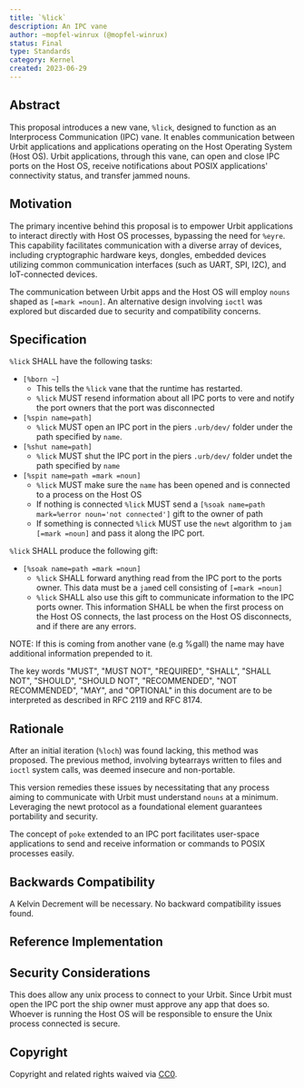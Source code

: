 ```yaml
---
title: `%lick` 
description: An IPC vane
author: ~mopfel-winrux (@mopfel-winrux)
status: Final
type: Standards
category: Kernel
created: 2023-06-29
---
```

## Abstract

This proposal introduces a new vane, `%lick`, designed to function as an Interprocess Communication (IPC) vane. It enables communication between Urbit applications and applications operating on the Host Operating System (Host OS). Urbit applications, through this vane, can open and close IPC ports on the Host OS, receive notifications about POSIX applications' connectivity status, and transfer jammed nouns.

## Motivation

The primary incentive behind this proposal is to empower Urbit applications to interact directly with Host OS processes, bypassing the need for `%eyre`. This capability facilitates communication with a diverse array of devices, including cryptographic hardware keys, dongles, embedded devices utilizing common communication interfaces (such as UART, SPI, I2C), and IoT-connected devices. 

The communication between Urbit apps and the Host OS will employ `nouns` shaped as `[=mark =noun]`. An alternative design involving `ioctl` was explored but discarded due to security and compatibility concerns.

## Specification

`%lick` SHALL have the following tasks:

-  `[%born ~]` 
    - This tells the `%lick` vane that the runtime has restarted. 
    - `%lick` MUST resend information about all IPC ports to vere and notify the port owners that the port was disconnected
-  `[%spin name=path]` 
    - `%lick` MUST open an IPC port in the piers `.urb/dev/` folder under the path specified by `name`.
-  `[%shut name=path]` 
    - `%lick` MUST shut the IPC port in the piers `.urb/dev/` folder undet the path specified by `name`
-  `[%spit name=path =mark =noun]` 
    - `%lick` MUST make sure the `name` has been opened and is connected to a process on the Host OS
    - If nothing is connected `%lick` MUST send a `[%soak name=path mark=%error noun='not connected']` gift to the owner of path
    - If something is connected `%lick` MUST use the `newt` algorithm to `jam` `[=mark =noun]` and pass it along the IPC port.

`%lick` SHALL produce the following gift:

-  `[%soak name=path =mark =noun]`
    - `%lick` SHALL forward anything read from the IPC port to the ports owner. This data must be a `jam`ed cell consisting of `[=mark =noun]`
    - `%lick` SHALL also use this gift to communicate information to the IPC ports owner. This information SHALL be when the first process on the Host OS connects, the last process on the Host OS disconnects, and if there are any errors.

NOTE:  If this is coming from another vane (e.g %gall) the name may have additional information prepended to it. 

The key words "MUST", "MUST NOT", "REQUIRED", "SHALL", "SHALL NOT", "SHOULD", "SHOULD NOT", "RECOMMENDED", "NOT RECOMMENDED", "MAY", and "OPTIONAL" in this document are to be interpreted as described in RFC 2119 and RFC 8174.

## Rationale

After an initial iteration (`%loch`) was found lacking, this method was proposed. The previous method, involving bytearrays written to files and `ioctl` system calls, was deemed insecure and non-portable.

This version remedies these issues by necessitating that any process aiming to communicate with Urbit must understand `nouns` at a minimum. Leveraging the newt protocol as a foundational element guarantees portability and security.

The concept of `poke` extended to an IPC port facilitates user-space applications to send and receive information or commands to POSIX processes easily.

## Backwards Compatibility
A Kelvin Decrement will be necessary. No backward compatibility issues found.

## Reference Implementation

## Security Considerations

This does allow any unix process to connect to your Urbit. Since Urbit must open the IPC port the ship owner must approve any app that does so. Whoever is running the Host OS will be responsible to ensure the Unix process connected is secure.

## Copyright

Copyright and related rights waived via [CC0](../LICENSE.md).
